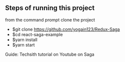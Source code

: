 Steps of running this project
-----

from the command prompt clone the project

- \$git clone https://github.com/yogain123/Redux-Saga
- \$cd react-saga-example
- \$yarn install
- \$yarn start

Guide: Techsith tutorial on Youtube on Saga
